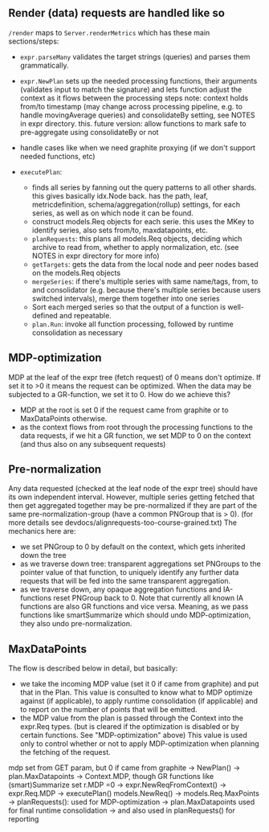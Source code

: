 ## Render (data) requests are handled like so

`/render` maps to `Server.renderMetrics` which has these main sections/steps:

* `expr.parseMany` validates the target strings (queries) and parses them grammatically.

* `expr.NewPlan` sets up the needed processing functions, their arguments (validates input to match the signature) and lets function adjust the context as it flows between the processing steps
   note: context holds from/to timestamp (may change across processing pipeline, e.g. to handle movingAverage queries) and consolidateBy setting, see NOTES in expr directory.
   this. future version: allow functions to mark safe to pre-aggregate using consolidateBy or not
* handle cases like when we need graphite proxying (if we don't support needed functions, etc)
* `executePlan`:
  * finds all series by fanning out the query patterns to all other shards. 
    this gives basically idx.Node back. has the path, leaf, metricdefinition, schema/aggregation(rollup) settings, for each series, as well as on which node it can be found.
  * construct models.Req objects for each serie. this uses the MKey to identify series, also sets from/to, maxdatapoints, etc.
  * `planRequests`: this plans all models.Req objects, deciding which archive to read from, whether to apply normalization, etc.
    (see NOTES in expr directory for more info)
  * `getTargets`: gets the data from the local node and peer nodes based on the models.Req objects
  * `mergeSeries`: if there's multiple series with same name/tags, from, to and consolidator (e.g. because there's multiple series because users switched intervals), merge them together into one series
  * Sort each merged series so that the output of a function is well-defined and repeatable.
  * `plan.Run`:  invoke all function processing, followed by runtime consolidation as necessary

## MDP-optimization

MDP at the leaf of the expr tree (fetch request) of 0 means don't optimize.  If set it to >0 it means the request can be optimized.
When the data may be subjected to a GR-function, we set it to 0.
How do we achieve this?
* MDP at the root is set 0 if the request came from graphite or to MaxDataPoints otherwise.
* as the context flows from root through the processing functions to the data requests, if we hit a GR function, we set MDP to 0 on the context (and thus also on any subsequent requests)

## Pre-normalization

Any data requested (checked at the leaf node of the expr tree) should have its own independent interval.
However, multiple series getting fetched that then get aggregated together may be pre-normalized if they are part of the same pre-normalization-group (have a common PNGroup that is > 0).
(for more details see devdocs/alignrequests-too-course-grained.txt)
The mechanics here are:
* we set PNGroup to 0 by default on the context, which gets inherited down the tree
* as we traverse down tree: transparent aggregations set PNGroups to the pointer value of that function, to uniquely identify any further data requests that will be fed into the same transparent aggregation.
* as we traverse down, any opaque aggregation functions and IA-functions reset PNGroup back to 0. Note that currently all known IA functions are also GR functions and vice versa. Meaning,
  as we pass functions like smartSummarize which should undo MDP-optimization, they also undo pre-normalization.


## MaxDataPoints

The flow is described below in detail, but basically:
* we take the incoming MDP value (set it 0 if came from graphite) and put that in the Plan. This value is consulted to know what to MDP optimize against (if applicable), to apply runtime consolidation (if applicable) and to report on the number of points that will be emitted.
* the MDP value from the plan is passed through the Context into the expr.Req types. (but is cleared if the optimization is disabled or by certain functions. See "MDP-optimization" above)
This value is used only to control whether or not to apply MDP-optimization when planning the fetching of the request.

mdp set from GET param, but 0 if came from graphite
    -> NewPlan()
        -> plan.MaxDatapoints 
        -> Context.MDP, though GR functions like (smart)Summarize set r.MDP =0
            -> expr.NewReqFromContext()
                -> expr.Req.MDP 
                    -> executePlan() models.NewReq() -> models.Req.MaxPoints
                        -> planRequests(): used for MDP-optimization
            -> plan.MaxDatapoints used for final runtime consolidation
	    -> and also used in planRequests() for reporting
